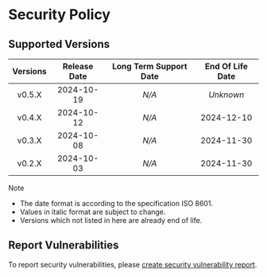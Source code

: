 # Security Policy

## Supported Versions

| **Versions** | **Release Date** | **Long Term Support Date** | **End Of Life Date** |
|:-:|:-:|:-:|:-:|
| v0.5.X | 2024-10-19 | *N/A* | *Unknown* |
| v0.4.X | 2024-10-12 | *N/A* | 2024-12-10 |
| v0.3.X | 2024-10-08 | *N/A* | 2024-11-30 |
| v0.2.X | 2024-10-03 | *N/A* | 2024-11-30 |

> [!NOTE]
> - The date format is according to the specification ISO 8601.
> - Values in italic format are subject to change.
> - Versions which not listed in here are already end of life.

## Report Vulnerabilities

To report security vulnerabilities, please [create security vulnerability report](https://github.com/hugoalh/hugoalh/blob/main/guides/universal-contributing.md#create-security-vulnerability-report).
